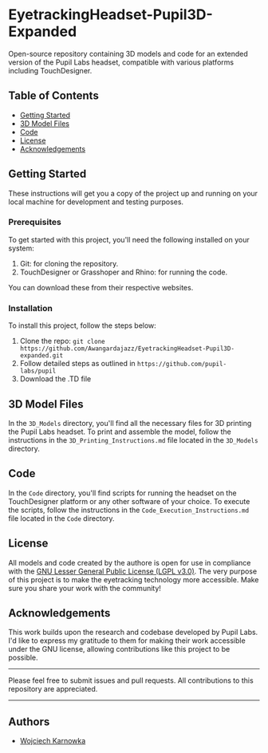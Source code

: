 # EyetrackingHeadset-Pupil3D-Expanded

Open-source repository containing 3D models and code for an extended version of the Pupil Labs headset, compatible with various platforms including TouchDesigner.

## Table of Contents
- [Getting Started](#getting-started)
- [3D Model Files](#3d-model-files)
- [Code](#code)
- [License](#license)
- [Acknowledgements](#acknowledgements)

## Getting Started

These instructions will get you a copy of the project up and running on your local machine for development and testing purposes.

### Prerequisites

To get started with this project, you'll need the following installed on your system:

1. Git: for cloning the repository.
2. TouchDesigner or Grasshoper and Rhino: for running the code.

You can download these from their respective websites.

### Installation

To install this project, follow the steps below:

1. Clone the repo: `git clone https://github.com/Awangardajazz/EyetrackingHeadset-Pupil3D-expanded.git`
2. Follow detailed steps as outlined in `https://github.com/pupil-labs/pupil`
3. Download the .TD file

## 3D Model Files

In the `3D_Models` directory, you'll find all the necessary files for 3D printing the Pupil Labs headset. To print and assemble the model, follow the instructions in the `3D_Printing_Instructions.md` file located in the `3D_Models` directory.

## Code

In the `Code` directory, you'll find scripts for running the headset on the TouchDesigner platform or any other software of your choice. To execute the scripts, follow the instructions in the `Code_Execution_Instructions.md` file located in the `Code` directory.

## License

All models and code created by the authore is open for use in compliance with the [GNU Lesser General Public License (LGPL v3.0)](http://www.gnu.org/licenses/lgpl-3.0.en.html). The very purpose of this project is to make the eyetracking technology more accessible. Make sure you share your work with the community!

## Acknowledgements

This work builds upon the research and codebase developed by Pupil Labs. I'd like to express my gratitude to them for making their work accessible under the GNU license, allowing contributions like this project to be possible.

---

Please feel free to submit issues and pull requests. All contributions to this repository are appreciated.

---
## Authors
* [Wojciech Karnowka](https://github.com/Awangardajazz)
